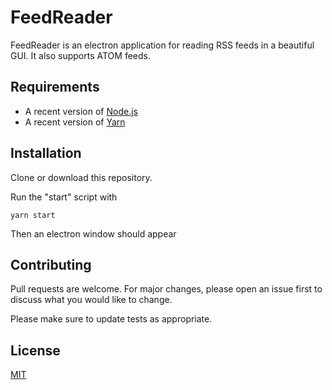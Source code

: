 # FeedReader

FeedReader is an electron application for reading RSS feeds in a beautiful GUI. It also supports ATOM feeds.

## Requirements

* A recent version of [Node.js](https://nodejs.org/)
* A recent version of [Yarn](https://yarnpkg.com/)

## Installation

Clone or download this repository.

Run the "start" script with

```
yarn start
```

Then an electron window should appear

## Contributing
Pull requests are welcome. For major changes, please open an issue first to discuss what you would like to change.

Please make sure to update tests as appropriate.

## License
[MIT](https://choosealicense.com/licenses/mit/)
